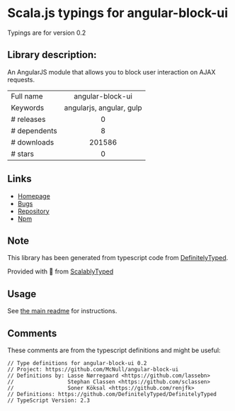 
# Scala.js typings for angular-block-ui

Typings are for version 0.2

## Library description:
An AngularJS module that allows you to block user interaction on AJAX requests.

|                    |                 |
| ------------------ | :-------------: |
| Full name          | angular-block-ui |
| Keywords           | angularjs, angular, gulp |
| # releases         | 0 |
| # dependents       | 8 |
| # downloads        | 201586 |
| # stars            | 0 |

## Links
- [Homepage](https://github.com/McNull/angular-block-ui)
- [Bugs](https://github.com/McNull/angular-block-ui/issues)
- [Repository](https://github.com/McNull/angular-block-ui)
- [Npm](https://www.npmjs.com/package/angular-block-ui)
    


## Note
This library has been generated from typescript code from [DefinitelyTyped](https://definitelytyped.org).

Provided with :purple_heart: from [ScalablyTyped](https://github.com/oyvindberg/ScalablyTyped)

## Usage
See [the main readme](../../readme.md) for instructions.

## Comments

These comments are from the typescript definitions and might be useful:
```
// Type definitions for angular-block-ui 0.2
// Project: https://github.com/McNull/angular-block-ui
// Definitions by: Lasse Nørregaard <https://github.com/lassebn>
//                 Stephan Classen <https://github.com/sclassen>
//                 Soner Köksal <https://github.com/renjfk>
// Definitions: https://github.com/DefinitelyTyped/DefinitelyTyped
// TypeScript Version: 2.3

```

